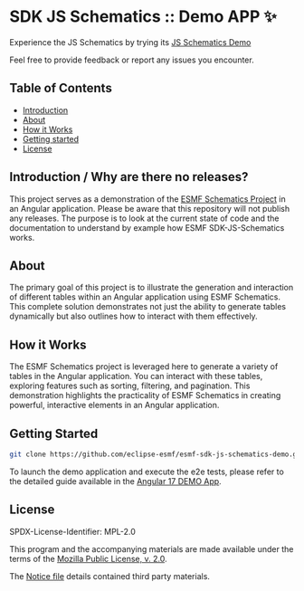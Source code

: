 # SDK JS Schematics :: Demo APP ✨

Experience the JS Schematics by trying its [JS Schematics Demo](https://eclipse-esmf.github.io/esmf-sdk-js-schematics-demo/)

Feel free to provide feedback or report any issues you encounter.

## Table of Contents

-   [Introduction](#introduction)
-   [About](#about)
-   [How it Works](#How-it-works)
-   [Getting started](#getting-started)
-   [License](#license)

## Introduction / Why are there no releases?

This project serves as a demonstration of the [ESMF Schematics Project](https://github.com/eclipse-esmf/esmf-sdk-js-schematics) in an Angular application.
Please be aware that this repository will not publish any releases. The purpose is to look at the current state of code and the documentation to understand by example how ESMF SDK-JS-Schematics works.

## About

The primary goal of this project is to illustrate the generation and interaction of different tables within an Angular application using ESMF Schematics. This complete solution demonstrates not just the ability to generate tables dynamically but also outlines how to interact with them effectively.

## How it Works
The ESMF Schematics project is leveraged here to generate a variety of tables in the Angular application. You can interact with these tables, exploring features such as sorting, filtering, and pagination. This demonstration highlights the practicality of ESMF Schematics in creating powerful, interactive elements in an Angular application.

## Getting Started

```bash
git clone https://github.com/eclipse-esmf/esmf-sdk-js-schematics-demo.git
```

To launch the demo application and execute the e2e tests, please refer to the detailed guide available in the [Angular 17 DEMO App](/angular18-demo-app/README.md).

## License

SPDX-License-Identifier: MPL-2.0

This program and the accompanying materials are made available under the terms of the
[Mozilla Public License, v. 2.0](LICENSE).

The [Notice file](NOTICE.md) details contained third party materials.
